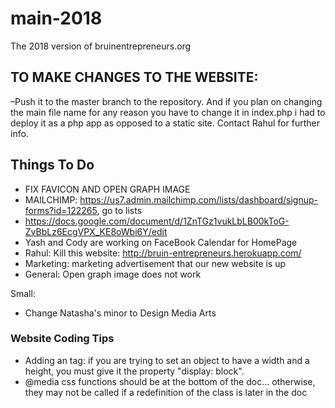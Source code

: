 # main-2018
The 2018 version of bruinentrepreneurs.org

## TO MAKE CHANGES TO THE WEBSITE: ##

–Push it to the master branch to the repository. And if you plan on changing the main file name for any reason you have to change it in index.php i had to deploy it as a php app as opposed to a static site. Contact Rahul for further info.


## Things To Do ##
* FIX FAVICON AND OPEN GRAPH IMAGE
* MAILCHIMP: https://us7.admin.mailchimp.com/lists/dashboard/signup-forms?id=122265, go to lists
* https://docs.google.com/document/d/1ZnTGz1vukLbLB00kToG-ZvBbLz6EcgVPX_KE8oWbi6Y/edit <br />
* Yash and Cody are working on FaceBook Calendar for HomePage <br />
* Rahul: Kill this website: http://bruin-entrepreneurs.herokuapp.com/
* Marketing: marketing advertisement that our new website is up <br />
* General: Open graph image does not work <br />

Small: <br />
* Change Natasha's minor to Design Media Arts

### Website Coding Tips ###
* Adding an <a> tag: if you are trying to set an <a> object to have a width and a height, you must give it the property "display: block".
* @media css functions should be at the bottom of the doc… otherwise, they may not be called if a redefinition of the class is later in the doc
